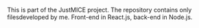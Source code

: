 This is part of the JustMICE project. The repository contains only filesdeveloped by me. Front-end in React.js, back-end in Node.js.
